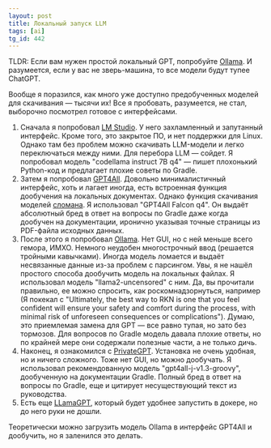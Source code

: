 ```yaml
---
layout: post
title: Локальный запуск LLM
tags: [ai]
tg_id: 442
---
```

TLDR: Если вам нужен простой локальный GPT, попробуйте [Ollama](https://github.com/jmorganca/ollama). И разумеется, если у вас не зверь-машина, то все модели будут тупее ChatGPT.

Вообще я поразился, как много уже доступно предобученных моделей для скачивания — тысячи их! Все я пробовать, разумеется, не стал, выборочно посмотрел готовое с интерфейсами.

1. Сначала я попробовал [LM Studio](https://lmstudio.ai/). У него захламленный и запутанный интерфейс. Кроме того, это закрытое ПО, и нет поддержки для Linux. Однако там без проблем можно скачивать LLM-модели и легко переключаться между ними. Для перебора LLM — сойдет. 
Я попробовал модель "codellama instruct 7B q4" — пишет плохонький Python-код и предлагает плохие советы по Gradle.
2. Затем я попробовал [GPT4All](https://github.com/nomic-ai/gpt4all). Довольно минималистичный интерфейс, хоть и лагает иногда, есть встроенная функция дообучения на локальных документах. Однако функция скачивания моделей [сломана](https://github.com/nomic-ai/gpt4all/issues/477). 
Я использовал "GPT4All Falcon q4". Он выдаёт абсолютный бред в ответ на вопросы по Gradle даже когда дообучен на документации, иронично указывая точные страницы из PDF-файла исходных данных.
3. После этого я попробовал [Ollama](https://github.com/jmorganca/ollama). Нет GUI, но с ней меньше всего гемора, ИМХО. Немного неудобен многострочный ввод (решается тройными кавычками). Иногда модель ломается и выдаёт несвязанные данные из-за проблем с парсингом. Увы, я не нашёл простого способа дообучить модель на локальных файлах.
Я использовал модель "llama2-uncensored" с ним. Да, вы прочитали правильно, ее можно спросить, как роскомнадзорнуться, например (Я покекал с "Ultimately, the best way to RKN is one that you feel confident will ensure your safety and comfort during the process, with minimal risk of unforeseen consequences or complications"). Думаю, это приемлемая замена для GPT — все равно тупая, но зато без тормозов. Для вопросов по Gradle модель давала плохие ответы, но по крайней мере они содержали полезные части, а не только дичь. 
4. Наконец, я ознакомился с [PrivateGPT](https://github.com/imartinez/privateGPT). Установка не очень удобная, но и ничего сложного. Тоже нет GUI, но можно дообучать. 
Я использовал рекомендованную модель "gpt4all-j-v1.3-groovy", дообученную на документации Gradle. Полный бред в ответ на вопросы по Gradle, еще и цитирует несуществующий текст из руководства. 
5. Есть еще [LLamaGPT](https://github.com/getumbrel/llama-gpt), который будет удобнее запустить в докере, но до него руки не дошли.

Теоретически можно загрузить модель Ollama в интерфейс GPT4All и дообучить, но я заленился это делать.


